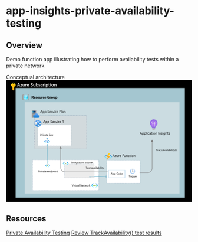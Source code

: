 # app-insights-private-availability-testing

## Overview

Demo function app illustrating how to perform availability tests within a private network

Conceptual architecture
![High level architecture](./docs/img/high-level-architecture.png)


## Resources

[Private Availability Testing](https://learn.microsoft.com/en-us/azure/azure-monitor/app/availability-private-test)
[Review TrackAvailability() test results](https://learn.microsoft.com/en-us/azure/azure-monitor/app/availability-azure-functions)
